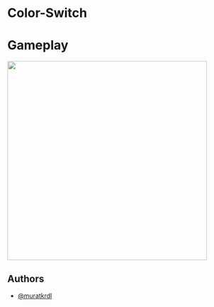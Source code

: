 
# Color-Switch


# Gameplay

<img src="https://github.com/muratkrdl/Color-Switch/blob/main/Color%20Switch%20Gemaplay.gif" width="450">


## Authors

- [@muratkrdl](https://github.com/muratkrdl)

